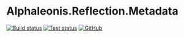 # Alphaleonis.Reflection.Metadata 
[![Build status](https://ci.appveyor.com/api/projects/status/88ajelp6mybljm84/branch/master?svg=true)](https://ci.appveyor.com/project/alphaleonis/alphaleonis-reflection-metadata/branch/master) [![Test status](https://img.shields.io/appveyor/tests/alphaleonis/alphaleonis-reflection-metadata/master.svg)](https://ci.appveyor.com/project/alphaleonis/alphaleonis-reflection-metadata/build/tests) [![GitHub](https://img.shields.io/badge/license-Apache--2.0-blue.svg)](https://github.com/alphaleonis/Alphaleonis.Reflection.Metadata/blob/master/LICENSE)

